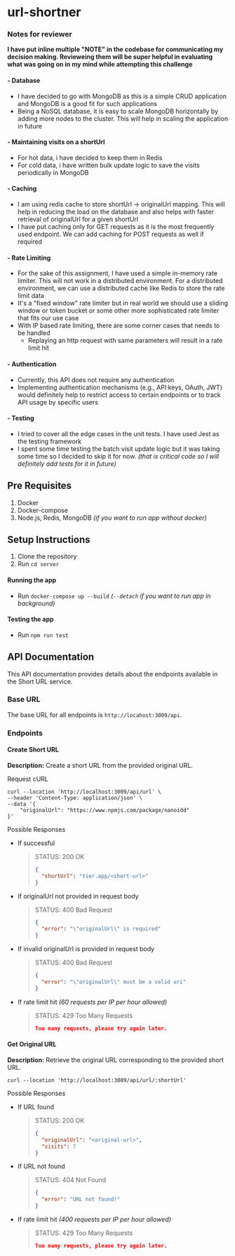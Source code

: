 # url-shortner

### Notes for reviewer

**I have put inline multiple "NOTE" in the codebase for communicating my decision making. Revieweing them will be super helpful in evaluating what was going on in my mind while attempting this challenge**

#### - Database

- I have decided to go with MongoDB as this is a simple CRUD application and MongoDB is a good fit for such applications
- Being a NoSQL database, it is easy to scale MongoDB horizontally by adding more nodes to the cluster. This will help in scaling the application in future

#### - Maintaining visits on a shortUrl

- For hot data, i have decided to keep them in Redis
- For cold data, i have written bulk update logic to save the visits periodically in MongoDB

#### - Caching

- I am using redis cache to store shortUrl -> originalUrl mapping. This will help in reducing the load on the database and also helps with faster retrieval of originalUrl for a given shortUrl
- I have put caching only for GET requests as it is the most frequently used endpoint. We can add caching for POST requests as well if required

#### - Rate Limiting

- For the sake of this assignment, I have used a simple in-memory rate limiter. This will not work in a distributed environment. For a distributed environment, we can use a distributed cache like Redis to store the rate limit data
- It's a "fixed window" rate limiter but in real world we should use a sliding window or token bucket or some other more sophisticated rate limiter that fits our use case
- With IP based rate limiting, there are some corner cases that needs to be handled
  - Replaying an http request with same parameters will result in a rate limit hit

#### - Authentication

- Currently, this API does not require any authentication
- Implementing authentication mechanisms (e.g., API keys, OAuth, JWT) would definitely help to restrict access to certain endpoints or to track API usage by specific users

#### - Testing

- I tried to cover all the edge cases in the unit tests. I have used Jest as the testing framework
- I spent some time testing the batch visit update logic but it was taking some time so I decided to skip it for now. _(that is critical code so I will definitely add tests for it in future)_


## Pre Requisites

1. Docker
2. Docker-compose
3. Node.js, Redis, MongoDB _(if you want to run app without docker)_

## Setup Instructions

1. Clone the repository
2. Run `cd server`

#### Running the app

- Run `docker-compose up --build` _(`--detach` if you want to run app in background)_

#### Testing the app

- Run `npm run test`

## API Documentation

This API documentation provides details about the endpoints available in the Short URL service.

### Base URL

The base URL for all endpoints is `http://locahost:3009/api`.

### Endpoints

#### Create Short URL

**Description:** Create a short URL from the provided original URL.

Request cURL

```curl
curl --location 'http://localhost:3009/api/url' \
--header 'Content-Type: application/json' \
--data '{
    "originalUrl": "https://www.npmjs.com/package/nanoidd"
}'
```

Possible Responses

- If successful

  > STATUS: 200 OK
  >
  > ```json
  > {
  >   "shortUrl": "tier.app/<short-url>"
  > }
  > ```

- If originalUrl not provided in request body

  > STATUS: 400 Bad Request
  >
  > ```json
  > {
  >   "error": "\"originalUrl\" is required"
  > }
  > ```

- If invalid originalUrl is provided in request body

  > STATUS: 400 Bad Request
  >
  > ```json
  > {
  >   "error": "\"originalUrl\" must be a valid uri"
  > }
  > ```

- If rate limit hit _(60 requests per IP per hour allowed)_

  > STATUS: 429 Too Many Requests
  >
  > ```json
  > Too many requests, please try again later.
  > ```

#### Get Original URL

**Description:** Retrieve the original URL corresponding to the provided short URL.

```curl
curl --location 'http://localhost:3009/api/url/:shortUrl'
```

Possible Responses

- If URL found

  > STATUS: 200 OK
  >
  > ```json
  > {
  >   "originalUrl": "<original-url>",
  >   "visits": 7
  > }
  > ```

- If URL not found

  > STATUS: 404 Not Found
  >
  > ```json
  > {
  >   "error": "URL not found!"
  > }
  > ```

- If rate limit hit _(400 requests per IP per hour allowed)_

  > STATUS: 429 Too Many Requests
  >
  > ```json
  > Too many requests, please try again later.
  > ```
